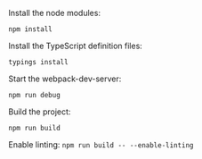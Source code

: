 Install the node modules:

`npm install`

Install the TypeScript definition files:

`typings install`

Start the webpack-dev-server:

`npm run debug`

Build the project:

`npm run build`

Enable linting:
`npm run build -- --enable-linting`
